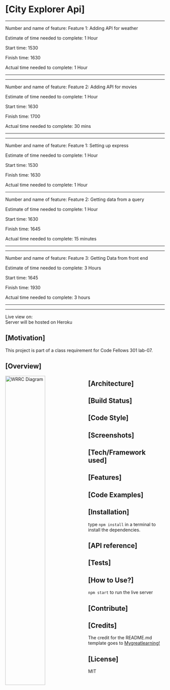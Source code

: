 # [City Explorer Api]

---

Number and name of feature: Feature 1: Adding API for weather

Estimate of time needed to complete: 1 Hour

Start time: 1530

Finish time: 1630

Actual time needed to complete: 1 Hour

---

---

Number and name of feature: Feature 2: Adding API for movies

Estimate of time needed to complete: 1 Hour

Start time: 1630

Finish time: 1700

Actual time needed to complete: 30 mins

---

---

Number and name of feature: Feature 1: Setting up express

Estimate of time needed to complete: 1 Hour

Start time: 1530

Finish time: 1630

Actual time needed to complete: 1 Hour

---

Number and name of feature: Feature 2: Getting data from a query

Estimate of time needed to complete: 1 Hour

Start time: 1630

Finish time: 1645

Actual time needed to complete: 15 minutes

---

---

Number and name of feature: Feature 3: Getting Data from front end

Estimate of time needed to complete: 3 Hours

Start time: 1645

Finish time: 1930

Actual time needed to complete: 3 hours

---

---

Live view on:  
Server will be hosted on Heroku

## [Motivation]

This project is part of a class requirement for Code Fellows 301 lab-07.

## [Overview]

<img src="https://github.com/tm-LBenson/city-explorer/blob/main/public/assets/WRRC-lab-07.png?raw=true"
     alt="WRRC Diagram"
     style="float: left; margin-right: 10px; width:50%" />

## [Architecture]

## [Build Status]

## [Code Style]

## [Screenshots]

## [Tech/Framework used]

## [Features]

## [Code Examples]

## [Installation]

type `npm install` in a terminal to install the dependencies.

## [API reference]

## [Tests]

## [How to Use?]

`npm start` to run the live server

## [Contribute]

## [Credits]

The credit for the README.md template goes to [Mygreatlearning!](https://www.mygreatlearning.com/blog/readme-file/#:~:text=The%20Readme%20file%20is%20often,about%20the%20patches%20or%20updates.)

## [License]

MIT
